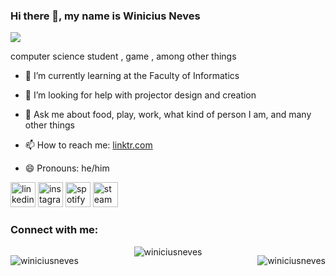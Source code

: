 ### Hi there 👋, my name is Winicius Neves
![](https://cdn.discordapp.com/attachments/1022281132282237018/1154580897530642503/Inserir_um_titulo_1.gif)

computer science student , game , among other things

- 🌱 I’m currently learning  at the Faculty of Informatics
  
- 🤔 I’m looking for help with projector design and creation 

- 💬 Ask me about food, play, work, what kind of person I am, and many other things 

- 📫 How to reach me: [linktr.com](https://linktr.ee/winiciusneves?utm_source=linktree_profile_share&ltsid=9bb53ccb-3102-4cd8-96ba-b4918d2306cd) 

- 😄 Pronouns: he/him

[<img src='https://github.com/cszach/cszach/blob/master/img/icons/linkedin.png' alt='linkedin' height='40'>](https://www.linkedin.com/in/winicius-neves-4b9257268/)  [<img src='https://github.com/cszach/cszach/blob/master/img/icons/instagram.png' alt='instagram' height='40'>](https://www.instagram.com/winicius_neves/) [<img src='https://upload.wikimedia.org/wikipedia/commons/thumb/7/74/Spotify_App_Logo.svg/1024px-Spotify_App_Logo.svg.png' alt='spotify' height='40'>](https://open.spotify.com/user/216uvwispazv76kqo2zzup44a?si=73a9b379e4ed4c6b&nd=1) [<img src='https://upload.wikimedia.org/wikipedia/commons/c/c1/Steam_Logo.png' alt='steam' height='40'>](https://steamcommunity.com/id/winiciusneves/)  



<h3 align="left">Connect with me:</h3>

<div style="display: flex; justify-content: space-between;">
  <div>
    <p><img src="https://github-readme-stats.vercel.app/api/top-langs?username=winiciusneves&show_icons=true&theme=dark&title_color=6125b1&text_color=ffffff&bg_color=000000&hide_border=true&locale=en&layout=compact" alt="winiciusneves" /></p>
  </div>
    <img src="https://github-readme-stats.vercel.app/api?username=winiciusneves&show_icons=true&theme=dark&title_color=5d25b1&text_color=ffffff&bg_color=000000&hide_border=true&locale=en" alt="winiciusneves" 
</div>

<div style="text-align: center;">
  <p><img src="https://github-readme-streak-stats.herokuapp.com/?user=winiciusneves&theme=dark" alt="winiciusneves" /></p>
</div>
